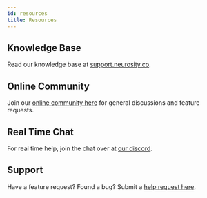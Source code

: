 ```yaml
---
id: resources
title: Resources
---
```

## Knowledge Base

Read our knowledge base at [support.neurosity.co](support.neurosity.co).

## Online Community

Join our [online community here](https://support.neurosity.co/hc/en-us/community/topics) for general discussions and feature requests.

## Real Time Chat

For real time help, join the chat over at [our discord](https://discord.gg/E4dvX6g).

## Support

Have a feature request? Found a bug? Submit a [help request here](https://support.neurosity.co/hc/en-us/requests/new).